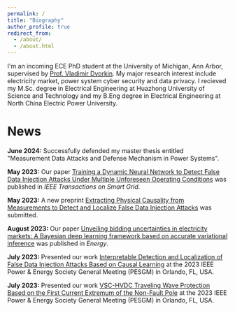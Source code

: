 ```yaml
---
permalink: /
title: "Biography"
author_profile: true
redirect_from: 
  - /about/
  - /about.html
---
```


I'm an incoming ECE PhD student at the University of Michigan, Ann Arbor, supervised by [Prof. Vladimir Dvorkin](https://web.eecs.umich.edu/~dvorkin/). My major research interest include electricity market, power system cyber security and data privacy. I recieved my M.Sc. degree in Electrical Engineering at Huazhong University of Science and Technology and my B.Eng degree in Electrical Engineering at North China Electric Power University.

News
======
**June 2024:**  Successfully defended my master thesis entitled "Measurement Data Attacks and Defense Mechanism in Power Systems".

**May 2023:** Our paper [Training a Dynamic Neural Network to Detect False Data Injection Attacks Under Multiple Unforeseen Operating Conditions](https://ieeexplore.ieee.org/abstract/document/10345789) was published in *IEEE Transactions on Smart Grid*.

**May 2023:** A new preprint [Extracting Physical Causality from Measurements to Detect and Localize False Data Injection Attacks](https://arxiv.org/abs/2310.10666) was submitted.

**August 2023:** Our paper [Unveiling bidding uncertainties in electricity markets: A Bayesian deep learning framework based on accurate variational inference](https://www.sciencedirect.com/science/article/pii/S0360544223006801) was published in *Energy*. 

**July 2023:**  Presented our work [Interpretable Detection and Localization of False Data Injection Attacks Based on Causal Learning](https://ieeexplore.ieee.org/abstract/document/10253166) at the 2023 IEEE Power & Energy Society General Meeting (PESGM) in Orlando, FL, USA.

**July 2023:**  Presented our work [VSC-HVDC Traveling Wave Protection Based on the First Current Extremum of the Non-Fault Pole](https://ieeexplore.ieee.org/abstract/document/10252595) at the 2023 IEEE Power & Energy Society General Meeting (PESGM) in Orlando, FL, USA.
  
